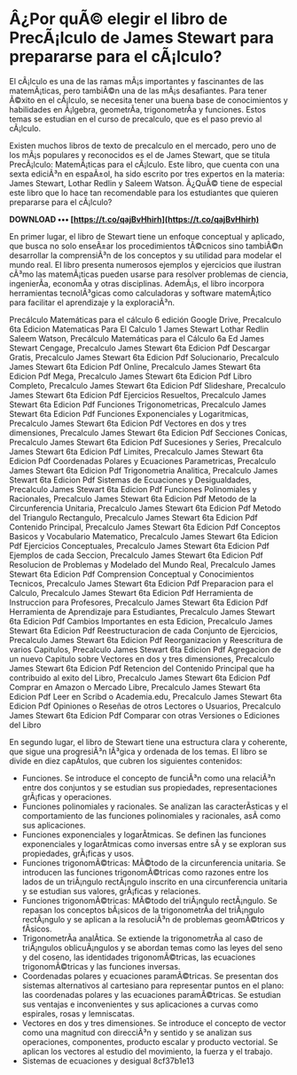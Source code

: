 # Â¿Por quÃ© elegir el libro de PrecÃ¡lculo de James Stewart para prepararse para el cÃ¡lculo?
  
El cÃ¡lculo es una de las ramas mÃ¡s importantes y fascinantes de las matemÃ¡ticas, pero tambiÃ©n una de las mÃ¡s desafiantes. Para tener Ã©xito en el cÃ¡lculo, se necesita tener una buena base de conocimientos y habilidades en Ã¡lgebra, geometrÃ­a, trigonometrÃ­a y funciones. Estos temas se estudian en el curso de precalculo, que es el paso previo al cÃ¡lculo.
  
Existen muchos libros de texto de precalculo en el mercado, pero uno de los mÃ¡s populares y reconocidos es el de James Stewart, que se titula PrecÃ¡lculo: MatemÃ¡ticas para el cÃ¡lculo. Este libro, que cuenta con una sexta ediciÃ³n en espaÃ±ol, ha sido escrito por tres expertos en la materia: James Stewart, Lothar Redlin y Saleem Watson. Â¿QuÃ© tiene de especial este libro que lo hace tan recomendable para los estudiantes que quieren prepararse para el cÃ¡lculo?
 
**DOWNLOAD ••• [https://t.co/qajBvHhirh](https://t.co/qajBvHhirh)**


  
En primer lugar, el libro de Stewart tiene un enfoque conceptual y aplicado, que busca no solo enseÃ±ar los procedimientos tÃ©cnicos sino tambiÃ©n desarrollar la comprensiÃ³n de los conceptos y su utilidad para modelar el mundo real. El libro presenta numerosos ejemplos y ejercicios que ilustran cÃ³mo las matemÃ¡ticas pueden usarse para resolver problemas de ciencia, ingenierÃ­a, economÃ­a y otras disciplinas. AdemÃ¡s, el libro incorpora herramientas tecnolÃ³gicas como calculadoras y software matemÃ¡tico para facilitar el aprendizaje y la exploraciÃ³n.
 
Precálculo Matemáticas para el cálculo 6 edición Google Drive,  Precalculo 6ta Edicion Matematicas Para El Calculo 1 James Stewart Lothar Redlin Saleem Watson,  Precálculo Matemáticas para el Cálculo 6a Ed James Stewart Cengage,  Precalculo James Stewart 6ta Edicion Pdf Descargar Gratis,  Precalculo James Stewart 6ta Edicion Pdf Solucionario,  Precalculo James Stewart 6ta Edicion Pdf Online,  Precalculo James Stewart 6ta Edicion Pdf Mega,  Precalculo James Stewart 6ta Edicion Pdf Libro Completo,  Precalculo James Stewart 6ta Edicion Pdf Slideshare,  Precalculo James Stewart 6ta Edicion Pdf Ejercicios Resueltos,  Precalculo James Stewart 6ta Edicion Pdf Funciones Trigonometricas,  Precalculo James Stewart 6ta Edicion Pdf Funciones Exponenciales y Logaritmicas,  Precalculo James Stewart 6ta Edicion Pdf Vectores en dos y tres dimensiones,  Precalculo James Stewart 6ta Edicion Pdf Secciones Conicas,  Precalculo James Stewart 6ta Edicion Pdf Sucesiones y Series,  Precalculo James Stewart 6ta Edicion Pdf Limites,  Precalculo James Stewart 6ta Edicion Pdf Coordenadas Polares y Ecuaciones Parametricas,  Precalculo James Stewart 6ta Edicion Pdf Trigonometria Analitica,  Precalculo James Stewart 6ta Edicion Pdf Sistemas de Ecuaciones y Desigualdades,  Precalculo James Stewart 6ta Edicion Pdf Funciones Polinomiales y Racionales,  Precalculo James Stewart 6ta Edicion Pdf Metodo de la Circunferencia Unitaria,  Precalculo James Stewart 6ta Edicion Pdf Metodo del Triangulo Rectangulo,  Precalculo James Stewart 6ta Edicion Pdf Contenido Principal,  Precalculo James Stewart 6ta Edicion Pdf Conceptos Basicos y Vocabulario Matematico,  Precalculo James Stewart 6ta Edicion Pdf Ejercicios Conceptuales,  Precalculo James Stewart 6ta Edicion Pdf Ejemplos de cada Seccion,  Precalculo James Stewart 6ta Edicion Pdf Resolucion de Problemas y Modelado del Mundo Real,  Precalculo James Stewart 6ta Edicion Pdf Comprension Conceptual y Conocimientos Tecnicos,  Precalculo James Stewart 6ta Edicion Pdf Preparacion para el Calculo,  Precalculo James Stewart 6ta Edicion Pdf Herramienta de Instruccion para Profesores,  Precalculo James Stewart 6ta Edicion Pdf Herramienta de Aprendizaje para Estudiantes,  Precalculo James Stewart 6ta Edicion Pdf Cambios Importantes en esta Edicion,  Precalculo James Stewart 6ta Edicion Pdf Reestructuracion de cada Conjunto de Ejercicios,  Precalculo James Stewart 6ta Edicion Pdf Reorganizacion y Reescritura de varios Capitulos,  Precalculo James Stewart 6ta Edicion Pdf Agregacion de un nuevo Capitulo sobre Vectores en dos y tres dimensiones,  Precalculo James Stewart 6ta Edicion Pdf Retencion del Contenido Principal que ha contribuido al exito del Libro,  Precalculo James Stewart 6ta Edicion Pdf Comprar en Amazon o Mercado Libre,  Precalculo James Stewart 6ta Edicion Pdf Leer en Scribd o Academia.edu,  Precalculo James Stewart 6ta Edicion Pdf Opiniones o Reseñas de otros Lectores o Usuarios,  Precalculo James Stewart 6ta Edicion Pdf Comparar con otras Versiones o Ediciones del Libro
  
En segundo lugar, el libro de Stewart tiene una estructura clara y coherente, que sigue una progresiÃ³n lÃ³gica y ordenada de los temas. El libro se divide en diez capÃ­tulos, que cubren los siguientes contenidos:

- Funciones. Se introduce el concepto de funciÃ³n como una relaciÃ³n entre dos conjuntos y se estudian sus propiedades, representaciones grÃ¡ficas y operaciones.
- Funciones polinomiales y racionales. Se analizan las caracterÃ­sticas y el comportamiento de las funciones polinomiales y racionales, asÃ­ como sus aplicaciones.
- Funciones exponenciales y logarÃ­tmicas. Se definen las funciones exponenciales y logarÃ­tmicas como inversas entre sÃ­ y se exploran sus propiedades, grÃ¡ficas y usos.
- Funciones trigonomÃ©tricas: MÃ©todo de la circunferencia unitaria. Se introducen las funciones trigonomÃ©tricas como razones entre los lados de un triÃ¡ngulo rectÃ¡ngulo inscrito en una circunferencia unitaria y se estudian sus valores, grÃ¡ficas y relaciones.
- Funciones trigonomÃ©tricas: MÃ©todo del triÃ¡ngulo rectÃ¡ngulo. Se repasan los conceptos bÃ¡sicos de la trigonometrÃ­a del triÃ¡ngulo rectÃ¡ngulo y se aplican a la resoluciÃ³n de problemas geomÃ©tricos y fÃ­sicos.
- TrigonometrÃ­a analÃ­tica. Se extiende la trigonometrÃ­a al caso de triÃ¡ngulos oblicuÃ¡ngulos y se abordan temas como las leyes del seno y del coseno, las identidades trigonomÃ©tricas, las ecuaciones trigonomÃ©tricas y las funciones inversas.
- Coordenadas polares y ecuaciones paramÃ©tricas. Se presentan dos sistemas alternativos al cartesiano para representar puntos en el plano: las coordenadas polares y las ecuaciones paramÃ©tricas. Se estudian sus ventajas e inconvenientes y sus aplicaciones a curvas como espirales, rosas y lemniscatas.
- Vectores en dos y tres dimensiones. Se introduce el concepto de vector como una magnitud con direcciÃ³n y sentido y se analizan sus operaciones, componentes, producto escalar y producto vectorial. Se aplican los vectores al estudio del movimiento, la fuerza y el trabajo.
- Sistemas de ecuaciones y desigual 8cf37b1e13


